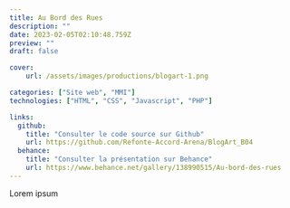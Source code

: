 ```yaml
---
title: Au Bord des Rues
description: ""
date: 2023-02-05T02:10:48.759Z
preview: ""
draft: false

cover:
    url: /assets/images/productions/blogart-1.png

categories: ["Site web", "MMI"]
technologies: ["HTML", "CSS", "Javascript", "PHP"]

links:
  github:
    title: "Consulter le code source sur Github"
    url: https://github.com/Refonte-Accord-Arena/BlogArt_B04
  behance:
    title: "Consulter la présentation sur Behance"
    url: https://www.behance.net/gallery/138990515/Au-bord-des-rues
---
```


Lorem ipsum

